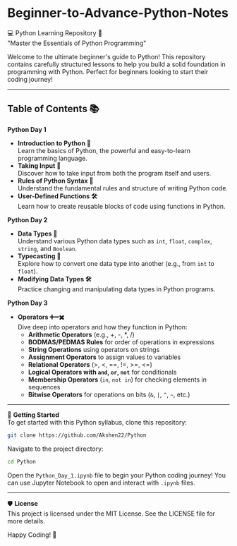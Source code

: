 # Beginner-to-Advance-Python-Notes

💻 Python Learning Repository 🚀  
"Master the Essentials of Python Programming"

Welcome to the ultimate beginner's guide to Python! This repository contains carefully structured lessons to help you build a solid foundation in programming with Python. Perfect for beginners looking to start their coding journey!

---

## Table of Contents 📚  
**Python Day 1**  
- **Introduction to Python 🐍**  
  Learn the basics of Python, the powerful and easy-to-learn programming language.  
- **Taking Input 📝**  
  Discover how to take input from both the program itself and users.  
- **Rules of Python Syntax 📜**  
  Understand the fundamental rules and structure of writing Python code.  
- **User-Defined Functions 🛠️**  
  Learn how to create reusable blocks of code using functions in Python.  
  
**Python Day 2**  
- **Data Types 🔢**  
  Understand various Python data types such as `int`, `float`, `complex`, `string`, and `Boolean`.  
- **Typecasting 🔄**  
  Explore how to convert one data type into another (e.g., from `int` to `float`).  
- **Modifying Data Types 🛠️**  
  Practice changing and manipulating data types in Python programs.

**Python Day 3**  
- **Operators ➕➖✖️**  
  Dive deep into operators and how they function in Python:  
  - **Arithmetic Operators** (e.g., +, -, *, /)  
  - **BODMAS/PEDMAS Rules** for order of operations in expressions  
  - **String Operations** using operators on strings  
  - **Assignment Operators** to assign values to variables  
  - **Relational Operators** (>, <, ==, !=, >=, <=)  
  - **Logical Operators with `and`, `or`, `not`** for conditionals  
  - **Membership Operators** (`in`, `not in`) for checking elements in sequences  
  - **Bitwise Operators** for operations on bits (`&`, `|`, `^`, `~`, etc.)  

---

🚀 **Getting Started**  
To get started with this Python syllabus, clone this repository:

```bash  
git clone https://github.com/Akshen22/Python  
```  

Navigate to the project directory:  
```bash  
cd Python  
```  

Open the `Python_Day_1.ipynb` file to begin your Python coding journey! You can use Jupyter Notebook to open and interact with `.ipynb` files.

---

🛡️ **License**  
This project is licensed under the MIT License. See the LICENSE file for more details.

Happy Coding! 🎉
